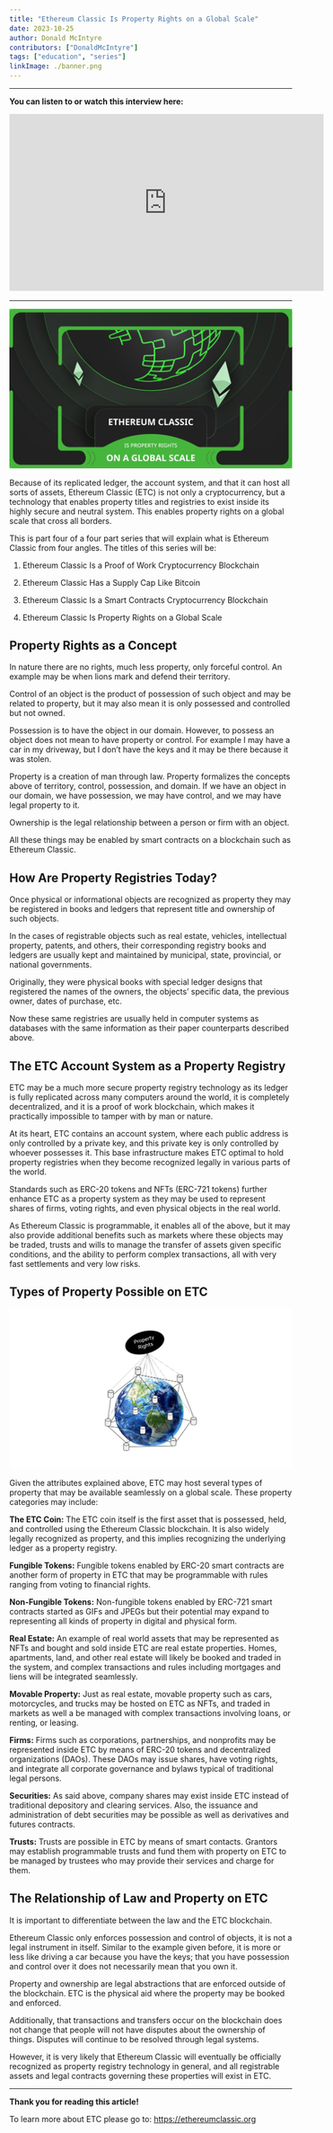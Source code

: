 ```yaml
---
title: "Ethereum Classic Is Property Rights on a Global Scale"
date: 2023-10-25
author: Donald McIntyre
contributors: ["DonaldMcIntyre"]
tags: ["education", "series"]
linkImage: ./banner.png
---
```


---
**You can listen to or watch this interview here:**

<iframe width="560" height="315" src="https://www.youtube.com/embed/iS7iu8qiBpA?si=fhtX7KCjRWAourqz" title="YouTube video player" frameborder="0" allow="accelerometer; autoplay; clipboard-write; encrypted-media; gyroscope; picture-in-picture; web-share" allowfullscreen></iframe>

---

![](./banner.png)

Because of its replicated ledger, the account system, and that it can host all sorts of assets, Ethereum Classic (ETC) is not only a cryptocurrency, but a technology that enables property titles and registries to exist inside its highly secure and neutral system. This enables property rights on a global scale that cross all borders.

This is part four of a four part series that will explain what is Ethereum Classic from four angles. The titles of this series will be:

1. Ethereum Classic Is a Proof of Work Cryptocurrency Blockchain

2. Ethereum Classic Has a Supply Cap Like Bitcoin

3. Ethereum Classic Is a Smart Contracts Cryptocurrency Blockchain

4. Ethereum Classic Is Property Rights on a Global Scale

## Property Rights as a Concept

In nature there are no rights, much less property, only forceful control. An example may be when lions mark and defend their territory.

Control of an object is the product of possession of such object and may be related to property, but it may also mean it is only possessed and controlled but not owned.

Possession is to have the object in our domain. However, to possess an object does not mean to have property or control. For example I may have a car in my driveway, but I don’t have the keys and it may be there because it was stolen.

Property is a creation of man through law. Property formalizes the concepts above of territory, control, possession, and domain. If we have an object in our domain, we have possession, we may have control, and we may have legal property to it.

Ownership is the legal relationship between a person or firm with an object.

All these things may be enabled by smart contracts on a blockchain such as Ethereum Classic.

## How Are Property Registries Today?

Once physical or informational objects are recognized as property they may be registered in books and ledgers that represent title and ownership of such objects.

In the cases of registrable objects such as real estate, vehicles, intellectual property, patents, and others, their corresponding registry books and ledgers are usually kept and maintained by municipal, state, provincial, or national governments.

Originally, they were physical books with special ledger designs that registered the names of the owners, the objects’ specific data, the previous owner, dates of purchase, etc.

Now these same registries are usually held in computer systems as databases with the same information as their paper counterparts described above. 

## The ETC Account System as a Property Registry

ETC may be a much more secure property registry technology as its ledger is fully replicated across many computers around the world, it is completely decentralized, and it is a proof of work blockchain, which makes it practically impossible to tamper with by man or nature.

At its heart, ETC contains an account system, where each public address is only controlled by a private key, and this private key is only controlled by whoever possesses it. This base infrastructure makes ETC optimal to hold property registries when they become recognized legally in various parts of the world.

Standards such as ERC-20 tokens and NFTs (ERC-721 tokens) further enhance ETC as a property system as they may be used to represent shares of firms, voting rights, and even physical objects in the real world.

As Ethereum Classic is programmable, it enables all of the above, but it may also provide additional benefits such as markets where these objects may be traded, trusts and wills to manage the transfer of assets given specific conditions, and the ability to perform complex transactions, all with very fast settlements and very low risks.

## Types of Property Possible on ETC

![](./1.png)

Given the attributes explained above, ETC may host several types of property that may be available seamlessly on a global scale. These property categories may include:

**The ETC Coin:** The ETC coin itself is the first asset that is possessed, held, and controlled using the Ethereum Classic blockchain. It is also widely legally recognized as property, and this implies recognizing the underlying ledger as a property registry.

**Fungible Tokens:** Fungible tokens enabled by ERC-20 smart contracts are another form of property in ETC that may be programmable with rules ranging from voting to financial rights. 

**Non-Fungible Tokens:** Non-fungible tokens enabled by ERC-721 smart contracts started as GIFs and JPEGs but their potential may expand to representing all kinds of property in digital and physical form.

**Real Estate:** An example of real world assets that may be represented as NFTs and bought and sold inside ETC are real estate properties. Homes, apartments, land, and other real estate will likely be booked and traded in the system, and complex transactions and rules including mortgages and liens will be integrated seamlessly. 

**Movable Property:** Just as real estate, movable property such as cars, motorcycles, and trucks may be hosted on ETC as NFTs, and traded in markets as well a be managed with complex transactions involving loans, or renting, or leasing.

**Firms:** Firms such as corporations, partnerships, and nonprofits may be represented inside ETC by means of ERC-20 tokens and decentralized organizations (DAOs). These DAOs may issue shares, have voting rights, and integrate all corporate governance and bylaws typical of traditional legal persons.

**Securities:** As said above, company shares may exist inside ETC instead of traditional depository and clearing services. Also, the issuance and administration of debt securities may be possible as well as derivatives and futures contracts.

**Trusts:** Trusts are possible in ETC by means of smart contacts. Grantors may establish programmable trusts and fund them with property on ETC to be managed by trustees who may provide their services and charge for them.

## The Relationship of Law and Property on ETC

It is important to differentiate between the law and the ETC blockchain.

Ethereum Classic only enforces possession and control of objects, it is not a legal instrument in itself. Similar to the example given before, it is more or less like driving a car because you have the keys; that you have possession and control over it does not necessarily mean that you own it.

Property and ownership are legal abstractions that are enforced outside of the blockchain. ETC is the physical aid where the property may be booked and enforced.

Additionally, that transactions and transfers occur on the blockchain does not change that people will not have disputes about the ownership of things. Disputes will continue to be resolved through legal systems.

However, it is very likely that Ethereum Classic will eventually be officially recognized as property registry technology in general, and all registrable assets and legal contracts governing these properties will exist in ETC.

---

**Thank you for reading this article!**

To learn more about ETC please go to: https://ethereumclassic.org
